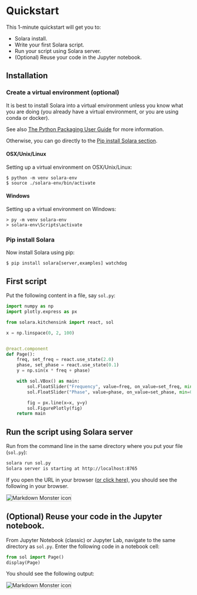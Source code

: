 # Quickstart

This 1-minute quickstart will get you to:

   * Solara install.
   * Write your first Solara script.
   * Run your script using Solara server.
   * (Optional) Reuse your code in the Jupyter notebook.

## Installation


### Create a virtual environment (optional)

It is best to install Solara into a virtual environment unless you know what you are doing (you already have a virtual environment, or you are using conda or docker).

See also [The Python Packaging User Guide](https://packaging.python.org/en/latest/guides/installing-using-pip-and-virtual-environments/#creating-a-virtual-environment) for more information.

Otherwise, you can go directly to the [Pip install Solara section](#pip-install-solara).


#### OSX/Unix/Linux

Setting up a virtual environment on OSX/Unix/Linux:

    $ python -m venv solara-env
    $ source ./solara-env/bin/activate

#### Windows

Setting up a virtual environment on Windows:

    > py -m venv solara-env
    > solara-env\Scripts\activate


### Pip install Solara

Now install Solara using pip:

    $ pip install solara[server,examples] watchdog


## First script

Put the following content in a file, say `sol.py`:

```python
import numpy as np
import plotly.express as px

from solara.kitchensink import react, sol

x = np.linspace(0, 2, 100)


@react.component
def Page():
    freq, set_freq = react.use_state(2.0)
    phase, set_phase = react.use_state(0.1)
    y = np.sin(x * freq + phase)

    with sol.VBox() as main:
        sol.FloatSlider("Frequency", value=freq, on_value=set_freq, min=0, max=10)
        sol.FloatSlider("Phase", value=phase, on_value=set_phase, min=0, max=np.pi, step=0.1)

        fig = px.line(x=x, y=y)
        sol.FigurePlotly(fig)
    return main
```

## Run the script using Solara server

Run from the command line in the same directory where you put your file (`sol.py`):

```bash
solara run sol.py
Solara server is starting at http://localhost:8765
```

If you open the URL in your browser ([or click here](http://localhost:8765)), you should see the following in your browser.

<img src="/static/public/quickstart-server.png" alt="Markdown Monster icon" style="border: 1px solid #ccc;" />

## (Optional) Reuse your code in the Jupyter notebook.

From Jupyter Notebook (classic) or Jupyter Lab, navigate to the same directory as `sol.py`. Enter the following code in a notebook cell:

```python
from sol import Page()
display(Page)
```

You should see the following output:

<img src="/static/public/quickstart-notebook.png" alt="Markdown Monster icon" style="border: 1px solid #ccc;" />
